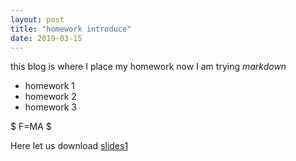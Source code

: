```yaml
---
layout: post
title: "homework introduce"
date: 2019-03-15
---
```



this blog is where I place my homework
now I am trying <em> markdown</em>
- homework 1
- homework 2
- homework 3

$ F=MA $

Here let us download [slides1]({{site.baseurl}}/assets/slide1.pdf)
